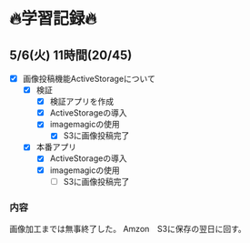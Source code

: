 # 🔥学習記録🔥
## 5/6(火) 11時間(20/45)
- [x] 画像投稿機能ActiveStorageについて
  - [x] 検証
	  - [x] 検証アプリを作成
	  - [x] ActiveStorageの導入
    - [x] imagemagicの使用
		- [x] S3に画像投稿完了
  - [x] 本番アプリ
	  - [x] ActiveStorageの導入
    - [x] imagemagicの使用
		- [ ] S3に画像投稿完了
### 内容
画像加工までは無事終了した。
Amzon　S3に保存の翌日に回す。
